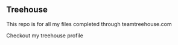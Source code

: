 ## Treehouse

This repo is for all my files completed through teamtreehouse.com

Checkout my treehouse profile
